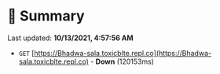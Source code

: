 # 📖 Summary
Last updated: **10/13/2021, 4:57:56 AM**

- `GET` [https://Bhadwa-sala.toxicblte.repl.co](https://Bhadwa-sala.toxicblte.repl.co) - **Down** (120153ms)
